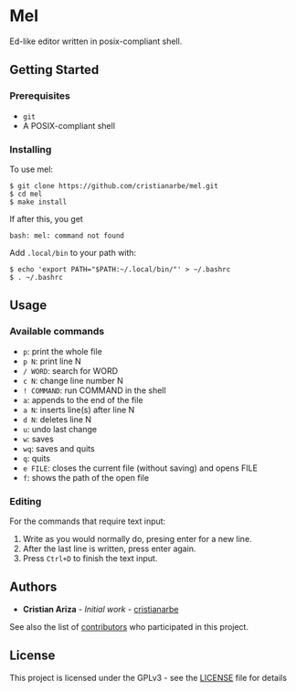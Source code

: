 # Mel

Ed-like editor written in posix-compliant shell.

## Getting Started

### Prerequisites

- `git`
- A POSIX-compliant shell

### Installing

To use mel:

```
$ git clone https://github.com/cristianarbe/mel.git
$ cd mel
$ make install
```

If after this, you get

```
bash: mel: command not found
```

Add `.local/bin` to your path with:

```
$ echo 'export PATH="$PATH:~/.local/bin/"' > ~/.bashrc
$ . ~/.bashrc
```

## Usage

### Available commands

* `p`: print the whole file
* `p N`: print line N
* `/ WORD`: search for WORD
* `c N`: change line number N
* `! COMMAND`: run COMMAND in the shell
* `a`: appends to the end of the file
* `a N`: inserts line(s) after line N
* `d N`: deletes line N
* `u`: undo last change
* `w`: saves
* `wq`: saves and quits
* `q`: quits
* `e FILE`: closes the current file (without saving) and opens FILE
* `f`: shows the path of the open file

### Editing

For the commands that require text input:

1. Write as you would normally do, presing enter for a new line.
2. After the last line is written, press enter again.
3. Press `Ctrl+D` to finish the text input.


## Authors

- **Cristian Ariza** - _Initial work_ - [cristianarbe](https://github.com/cristianarbe)

See also the list of [contributors](https://github.com/cristianarbe/mel/contributors) who participated in this project.

## License

This project is licensed under the GPLv3 - see the [LICENSE](LICENSE) file for details
